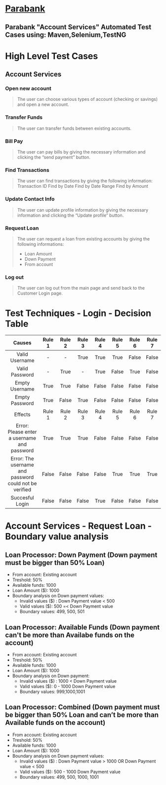 #   [Parabank](https://parabank.parasoft.com/parabank/index.htm) 
##  Parabank "Account Services" Automated Test Cases using: Maven,Selenium,TestNG


#	High Level Test Cases
##	Account Services
### Open new account
>   The user can choose various types of account (checking or savings) and open a new account. 
### Transfer Funds
>	The user can transfer funds between existing accounts.
### Bill Pay
>   The user can pay bills by giving the necessary information and clicking the “send payment” button.
### Find Transactions
>  	The user can find transactions by giving the following information:
>  	Transaction ID
>  	Find by Date
>  	Find by Date Range
>  	Find by Amount
### Update Contact Info
>  	The user can update profile information by giving the necessary information and clicking the “Update profile” button.
### Request Loan
>  	The user can request a loan from existing accounts by giving the following informations:
>   -	Loan Amount
>   -	Down Payment
>   -	From account
### Log out
>  	The user can log out from the main page and send back to the Customer Login page.
    
#   Test Techniques - Login - Decision Table

|Causes|Rule 1|Rule 2|Rule 3|Rule 4|Rule 5|Rule 6|Rule 7|
|:---:|:---:|:---:|:---:|:---:|:---:|:---:|:---:|
|Valid Username|-|-|True|True|True|False|False|
|Valid Password|-|True|-|True|False|True|False|
|Empty Username|True|True|False|False|False|False|False|
|Empty Password|True|False|True|False|False|False|False|
|Effects|Rule 1|Rule 2|Rule 3|Rule 4|Rule 5|Rule 6|Rule 7|
|Error: Please enter a username and password|True|True|True|False|False|False|False|
|Error: The username and password could not be verified|False|False|False|False|True|True|True|
|Succesful Login|False|False|False|True|False|False|False|

#   Account Services - Request Loan - Boundary value analysis

## Loan Processor: Down Payment (Down payment must be bigger than 50% Loan)
- From account: Existing account
- Treshold: 50%
- Available funds: 1000
- Loan Amount ($): 1000
- Boundary analysis on Down payment values:
    - 	Invalid values ($) : Down Payment value < 500
    - 	Valid values ($): 500 =< Down Payment value
    -  	Boundary values: 499, 500, 501

## Loan Processor: Available Funds (Down payment can't be more than Availabe funds on the account)
- From account: Existing account
- Treshold: 50%
- Available funds: 1000
- Loan Amount ($): 1000
- Boundary analysis on Down payment:
    - 	Invalid values ($) : 1000 < Down Payment value
    - 	Valid values ($): 0 - 1000 Down Payment value
    - 	Boundary values: 999,1000,1001
## Loan Processor: Combined (Down payment must be bigger than 50% Loan and can’t be more than Available funds on the account)
- From account: Existing account
- Treshold: 50%
- Available funds: 1000
- Loan Amount ($): 1000
- Boundary analysis on Down payment values:
    - 	Invalid values ($) : Down Payment value > 1000 OR Down Payment value < 500
    - 	Valid values ($): 500 - 1000 Down Payment value
    - 	Boundary values: 499, 500, 1000, 1001
